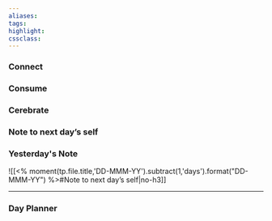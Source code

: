 ```yaml
---
aliases:  
tags:
highlight:  
cssclass:
---
```


### Connect 
### Consume
### Cerebrate
### Note to next day’s self
### Yesterday's Note
 ![[<% moment(tp.file.title,'DD-MMM-YY').subtract(1,'days').format("DD-MMM-YY") %>#Note to next day’s self|no-h3]]

--- 
### Day Planner


